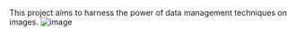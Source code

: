 This project aims to harness the power of data management techniques on images.
![image](https://github.com/user-attachments/assets/e29356de-c177-45e2-95b8-974340a19fa9)
